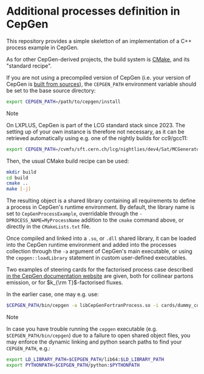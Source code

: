# Additional processes definition in CepGen
This repository provides a simple skeletton of an implementation of a C++ process example in CepGen.

As for other CepGen-derived projects, the build system is [CMake](https://cmake.org/), and its "standard recipe".

If you are not using a precompiled version of CepGen (i.e. your version of CepGen is [built from sources](https://cepgen.hepforge.org/install)), the `CEPGEN_PATH` environment variable should be set to the base source directory:

```bash
export CEPGEN_PATH=/path/to/cepgen/install
```

> [!NOTE]
> On LXPLUS, CepGen is part of the LCG standard stack since 2023. The setting up of your own instance is therefore not necessary, as it can be retrieved automatically using e.g. one of the nightly builds for cc9/gcc11:
> ```bash
> export CEPGEN_PATH=/cvmfs/sft.cern.ch/lcg/nightlies/dev4/Sat/MCGenerators/cepgen/1.2.5patch2/x86_64-el9-gcc11-opt/
> ```

Then, the usual CMake build recipe can be used:

```bash
mkdir build
cd build
cmake ..
make [-j]
```

The resulting object is a shared library containing all requirements to define a process in CepGen's runtime environment.
By default, the library name is set to `CepGenProcessExample`, overridable through the `-DPROCESS_NAME=MyProcessName` addition to the `cmake` command above, or directly in the `CMakeLists.txt` file.

Once compiled and linked into a `.so`, or `.dll` shared library, it can be loaded into the CepGen runtime environment and added into the processes collection through the `-a` argument of CepGen's main executable, or using the `cepgen::loadLibrary` statement in custom user-defined executables.

Two examples of steering cards for the factorised process case described [in the CepGen documentation website](https://cepgen.hepforge.org/processes#factorised-processes) are given, both for collinear partons emission, or for $k_{\rm T}$-factorised fluxes.

In the earlier case, one may e.g. use:
```bash
$CEPGEN_PATH/bin/cepgen -a libCepGenFortranProcess.so -i cards/dummy_coll_cfg.py
```

> [!NOTE]
> In case you have trouble running the `cepgen` executable (e.g. `$CEPGEN_PATH/bin/cepgen`) due to a failure to open shared object files, you may enforce the dynamic linking and python search paths to find your `CEPGEN_PATH`, e.g.:
> ```bash
> export LD_LIBRARY_PATH=$CEPGEN_PATH/lib64:$LD_LIBRARY_PATH
> export PYTHONPATH=$CEPGEN_PATH/python:$PYTHONPATH
> ```
